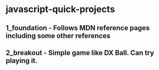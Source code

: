 # javascript-quick-projects
## 1_foundation - Follows MDN reference pages including some other references
## 2_breakout - Simple game like DX Ball. Can try playing it.
